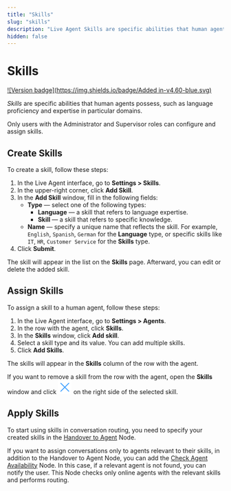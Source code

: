 ```yaml
---
title: "Skills"
slug: "skills"
description: "Live Agent Skills are specific abilities that human agents possess, such as language proficiency and expertise in particular domains."
hidden: false
---
```


# Skills

[![Version badge](https://img.shields.io/badge/Added in-v4.60-blue.svg)](../../release-notes/4.60.md)

_Skills_ are specific abilities that human agents possess, such as language proficiency and expertise in particular domains.

Only users with the Administrator and Supervisor roles can configure and assign skills.

## Create Skills

To create a skill, follow these steps:

1. In the Live Agent interface, go to **Settings > Skills**.
2. In the upper-right corner, click **Add Skill**.
3. In the **Add Skill** window, fill in the following fields:
    - **Type** — select one of the following types:
        - **Language** — a skill that refers to language expertise.
        - **Skill** — a skill that refers to specific knowledge.
    - **Name** — specify a unique name that reflects the skill. For example, `English`, `Spanish`, `German` for the **Language** type, or specific skills like `IT`, `HR`, `Customer Service` for the **Skills** type.
4. Click **Submit**.

The skill will appear in the list on the **Skills** page.
Afterward, you can edit or delete the added skill.

## Assign Skills

To assign a skill to a human agent, follow these steps:

1. In the Live Agent interface, go to **Settings > Agents**.
2. In the row with the agent, click **Skills**.
3. In the **Skills** window, click **Add skill**.
4. Select a skill type and its value. You can add multiple skills.
5. Click **Add Skills**.

The skills will appear in the **Skills** column of the row with the agent.

If you want to remove a skill from the row with the agent, open the **Skills** window and click ![cross](../../_assets/icons/cross.svg) on the right side of the selected skill.

## Apply Skills

To start using skills in conversation routing, you need to specify your created skills in the [Handover to Agent](../../ai/build/node-reference/service/handover-to-agent.md) Node.

If you want to assign conversations only to agents relevant to their skills, in addition to the Handover to Agent Node, you can add the [Check Agent Availability](../../ai/build/node-reference/service/check-agent-availability.md) Node.
In this case, if a relevant agent is not found, you can notify the user. This Node checks only online agents with the relevant skills and performs routing.